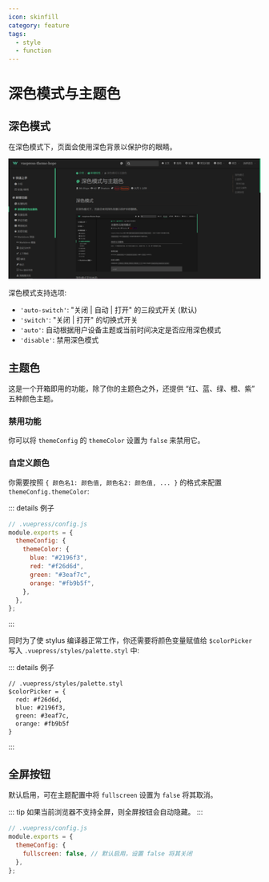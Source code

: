 ```yaml
---
icon: skinfill
category: feature
tags:
  - style
  - function
---
```


# 深色模式与主题色

## 深色模式

在深色模式下，页面会使用深色背景以保护你的眼睛。

![深色模式](./assets/darkmode.png)

深色模式支持选项:

- `'auto-switch'`: "关闭 | 自动 | 打开" 的三段式开关 (默认)
- `'switch'`: "关闭 | 打开" 的切换式开关
- `'auto'`: 自动根据用户设备主题或当前时间决定是否应用深色模式
- `'disable'`: 禁用深色模式

## 主题色

这是一个开箱即用的功能，除了你的主题色之外，还提供 “红、蓝、绿、橙、紫” 五种颜色主题。

### 禁用功能

你可以将 `themeConfig` 的 `themeColor` 设置为 `false` 来禁用它。

### 自定义颜色

你需要按照 `{ 颜色名1: 颜色值, 颜色名2: 颜色值, ... }` 的格式来配置 `themeConfig.themeColor`:

::: details 例子

```js {5-10}
// .vuepress/config.js
module.exports = {
  themeConfig: {
    themeColor: {
      blue: "#2196f3",
      red: "#f26d6d",
      green: "#3eaf7c",
      orange: "#fb9b5f",
    },
  },
};
```

:::

同时为了使 stylus 编译器正常工作，你还需要将颜色变量赋值给 `$colorPicker` 写入 `.vuepress/styles/palette.styl` 中:

::: details 例子

```stylus
// .vuepress/styles/palette.styl
$colorPicker = {
  red: #f26d6d,
  blue: #2196f3,
  green: #3eaf7c,
  orange: #fb9b5f
}
```

:::

## 全屏按钮

默认启用，可在主题配置中将 `fullscreen` 设置为 `false` 将其取消。

::: tip
如果当前浏览器不支持全屏，则全屏按钮会自动隐藏。
:::

```js {4}
// .vuepress/config.js
module.exports = {
  themeConfig: {
    fullscreen: false, // 默认启用，设置 false 将其关闭
  },
};
```
